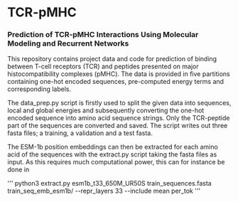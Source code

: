 # TCR-pMHC
### Prediction of TCR-pMHC Interactions Using Molecular Modeling and Recurrent Networks

This repository contains project data and code for prediction of binding between T-cell receptors (TCR) and peptides presented on major histocompatibility complexes (pMHC). The data is provided in five partitions containing one-hot encoded sequences, pre-computed energy terms and corresponding labels.

The data_prep.py script is firstly used to split the given data into sequences, local and global energies and subsequently converting the one-hot encoded sequence into amino acid sequence strings. Only the TCR-peptide part of the sequences are converted and saved. The script writes out three fasta files; a training, a validation and a test fasta.

The ESM-1b position embeddings can then be extracted for each amino acid of the sequences with the extract.py script taking the fasta files as input. As this requires much computational power, this can for instance be done in  

'''
python3 extract.py esm1b_t33_650M_UR50S train_sequences.fasta train_seq_emb_esm1b/ --repr_layers 33 --include mean per_tok
'''
